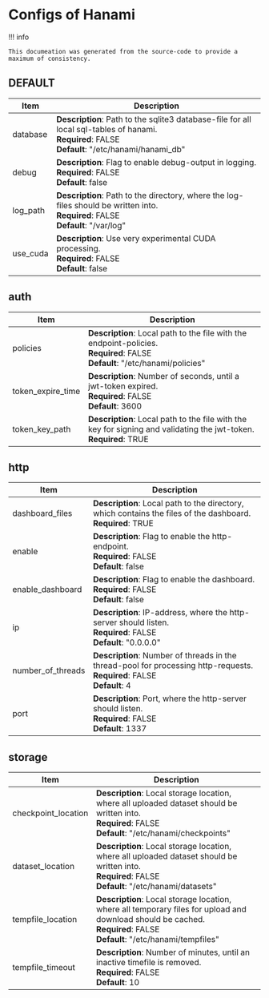 # Configs of Hanami

!!! info

    This documeation was generated from the source-code to provide a maximum of consistency.
   
## DEFAULT

| Item | Description |
| --- | --- |
| database| **Description**: Path to the sqlite3 database-file for all local sql-tables of hanami.<br>**Required**: FALSE<br>**Default**: "/etc/hanami/hanami_db"<br> |
| debug| **Description**: Flag to enable debug-output in logging.<br>**Required**: FALSE<br>**Default**: false<br> |
| log_path| **Description**: Path to the directory, where the log-files should be written into.<br>**Required**: FALSE<br>**Default**: "/var/log"<br> |
| use_cuda| **Description**: Use very experimental CUDA processing.<br>**Required**: FALSE<br>**Default**: false<br> |

## auth

| Item | Description |
| --- | --- |
| policies| **Description**: Local path to the file with the endpoint-policies.<br>**Required**: FALSE<br>**Default**: "/etc/hanami/policies"<br> |
| token_expire_time| **Description**: Number of seconds, until a jwt-token expired.<br>**Required**: FALSE<br>**Default**: 3600<br> |
| token_key_path| **Description**: Local path to the file with the key for signing and validating the jwt-token.<br>**Required**: TRUE<br> |

## http

| Item | Description |
| --- | --- |
| dashboard_files| **Description**: Local path to the directory, which contains the files of the dashboard.<br>**Required**: TRUE<br> |
| enable| **Description**: Flag to enable the http-endpoint.<br>**Required**: FALSE<br>**Default**: false<br> |
| enable_dashboard| **Description**: Flag to enable the dashboard.<br>**Required**: FALSE<br>**Default**: false<br> |
| ip| **Description**: IP-address, where the http-server should listen.<br>**Required**: FALSE<br>**Default**: "0.0.0.0"<br> |
| number_of_threads| **Description**: Number of threads in the thread-pool for processing http-requests.<br>**Required**: FALSE<br>**Default**: 4<br> |
| port| **Description**: Port, where the http-server should listen.<br>**Required**: FALSE<br>**Default**: 1337<br> |

## storage

| Item | Description |
| --- | --- |
| checkpoint_location| **Description**: Local storage location, where all uploaded dataset should be written into.<br>**Required**: FALSE<br>**Default**: "/etc/hanami/checkpoints"<br> |
| dataset_location| **Description**: Local storage location, where all uploaded dataset should be written into.<br>**Required**: FALSE<br>**Default**: "/etc/hanami/datasets"<br> |
| tempfile_location| **Description**: Local storage location, where all temporary files for upload and download should be cached.<br>**Required**: FALSE<br>**Default**: "/etc/hanami/tempfiles"<br> |
| tempfile_timeout| **Description**: Number of minutes, until an inactive timefile is removed.<br>**Required**: FALSE<br>**Default**: 10<br> |
